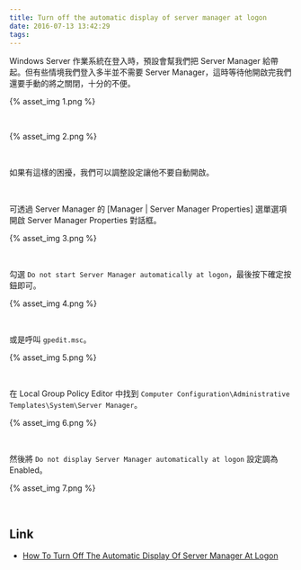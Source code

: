 ```yaml
---
title: Turn off the automatic display of server manager at logon
date: 2016-07-13 13:42:29
tags:
---
```


Windows Server 作業系統在登入時，預設會幫我們把 Server Manager 給帶起。但有些情境我們登入多半並不需要 Server Manager，這時等待他開啟完我們還要手動的將之關閉，十分的不便。  

<!-- More -->

{% asset_img 1.png %}

<br/>


{% asset_img 2.png %}

<br/>


如果有這樣的困擾，我們可以調整設定讓他不要自動開啟。  

<br/>


可透過 Server Manager 的 [Manager | Server Manager Properties] 選單選項開啟 Server Manager Properties 對話框。  

{% asset_img 3.png %}

<br/>


勾選 `Do not start Server Manager automatically at logon`，最後按下確定按鈕即可。

{% asset_img 4.png %}

<br/>


或是呼叫 `gpedit.msc`。  

{% asset_img 5.png %}

<br/>


在 Local Group Policy Editor 中找到 `Computer Configuration\Administrative Templates\System\Server Manager`。  

{% asset_img 6.png %}

<br/>


然後將 `Do not display Server Manager automatically at logon` 設定調為 Enabled。

{% asset_img 7.png %}

<br/>

Link
----
* [How To Turn Off The Automatic Display Of Server Manager At Logon](http://www.elmajdal.net/win2k8/How_to_Turn_Off_The_Automatic_Display_of_Server_Manager_At_logon.aspx)